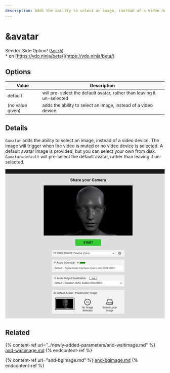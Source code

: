 ```yaml
---
description: Adds the ability to select an image, instead of a video device
---
```


# \&avatar

Sender-Side Option! ([`&push`](../../source-settings/push.md))\
\* on [https://vdo.ninja/beta/](https://vdo.ninja/beta/)

## Options

| Value            | Description                                                            |
| ---------------- | ---------------------------------------------------------------------- |
| default          | will pre-select the default avatar, rather than leaving it un-selected |
| (no value given) | adds the ability to select an image, instead of a video device         |

## Details

`&avatar` adds the ability to select an image, instead of a video device. The image will trigger when the video is muted or no video device is selected. A default avatar image is provided, but you can select your own from disk. `&avatar=default` will pre-select the default avatar, rather than leaving it un-selected.

![](<../../.gitbook/assets/image (104) (1).png>)

## Related

{% content-ref url="../newly-added-parameters/and-waitimage.md" %}
[and-waitimage.md](../newly-added-parameters/and-waitimage.md)
{% endcontent-ref %}

{% content-ref url="and-bgimage.md" %}
[and-bgimage.md](and-bgimage.md)
{% endcontent-ref %}
